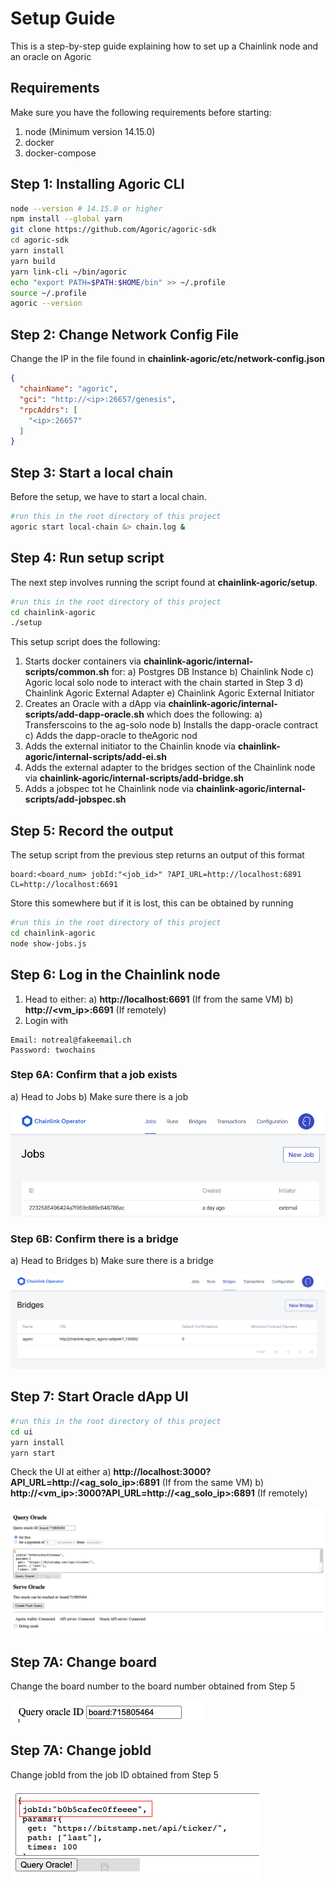 # Setup Guide

This is a step-by-step guide explaining how to set up a Chainlink node and an oracle on Agoric

## Requirements

Make sure you have the following requirements before starting:
1. node (Minimum version 14.15.0)
2. docker
3. docker-compose

## Step 1: Installing Agoric CLI

``` bash
node --version # 14.15.0 or higher
npm install --global yarn
git clone https://github.com/Agoric/agoric-sdk
cd agoric-sdk
yarn install
yarn build
yarn link-cli ~/bin/agoric
echo "export PATH=$PATH:$HOME/bin" >> ~/.profile
source ~/.profile
agoric --version
```

## Step 2: Change Network Config File

Change the IP in the file found in <b>chainlink-agoric/etc/network-config.json</b>

```json
{
  "chainName": "agoric",
  "gci": "http://<ip>:26657/genesis",
  "rpcAddrs": [
    "<ip>:26657"
  ]
}
```

## Step 3: Start a local chain

Before the setup, we have to start a local chain.

```bash
#run this in the root directory of this project
agoric start local-chain &> chain.log &
```

## Step 4: Run setup script

The next step involves running the script found at <b>chainlink-agoric/setup</b>.

```bash
#run this in the root directory of this project
cd chainlink-agoric
./setup
```

This setup script does the following:
1. Starts docker containers via <b>chainlink-agoric/internal-scripts/common.sh</b> for:
a) Postgres DB Instance
b) Chainlink Node
c) Agoric local solo node to interact with the chain started in Step 3
d) Chainlink Agoric External Adapter
e) Chainlink Agoric External Initiator
2. Creates an Oracle with a dApp via <b>chainlink-agoric/internal-scripts/add-dapp-oracle.sh</b> which does the following:
a) Transferscoins to the ag-solo node
b) Installs the dapp-oracle contract
c) Adds the dapp-oracle to theAgoric nod
3. Adds the external initiator to the Chainlin knode via <b>chainlink-agoric/internal-scripts/add-ei.sh</b>
4. Adds the external adapter to the bridges section of the Chainlink node via <b>chainlink-agoric/internal-scripts/add-bridge.sh</b>
5. Adds a jobspec tot he Chainlink node via <b>chainlink-agoric/internal-scripts/add-jobspec.sh</b>

## Step 5: Record the output

The setup script from the previous step returns an output of this format

```
board:<board_num> jobId:"<job_id>" ?API_URL=http://localhost:6891 CL=http://localhost:6691
```

Store this somewhere but if it is lost, this can be obtained by running

```bash
#run this in the root directory of this project
cd chainlink-agoric
node show-jobs.js
```


## Step 6: Log in the Chainlink node

1. Head to either:
a) <b>http://localhost:6691</b> (If from the same VM)
b) <b>http://<vm_ip>:6691</b> (If remotely)
2. Login with
```
Email: notreal@fakeemail.ch
Password: twochains
```

### Step 6A: Confirm that a job exists

a) Head to Jobs
b) Make sure there is a job

<img src="jobs.png"></img>

### Step 6B: Confirm there is a bridge

a) Head to Bridges
b) Make sure there is a bridge

<img src="bridges.png"></img>

## Step 7: Start Oracle dApp UI

```bash
#run this in the root directory of this project
cd ui
yarn install
yarn start
```

Check the UI at either
a) <b>http://localhost:3000?API_URL=http://<ag_solo_ip>:6891</b> (If from the same VM)
b) <b>http://<vm_ip>:3000?API_URL=http://<ag_solo_ip>:6891</b> (If remotely)

<img src="ui.png"></img>

## Step 7A: Change board

Change the board number to the board number obtained from Step 5

<img src="board.png"></img>

## Step 7A: Change jobId 

Change jobId from the job ID obtained from Step 5

<img src="jobid.png"></img>
